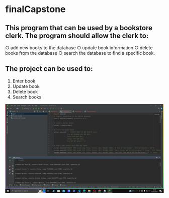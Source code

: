 # finalCapstone
## This program that can be used by a bookstore clerk. The program should allow the clerk to:
○ add new books to the database 
○ update book information 
○ delete books from the database 
○ search the database to find a specific book. 

## The project can be used to:
1. Enter book
2. Update book
3. Delete book
4. Search books

![Screenshot of what the project does ](Screenshotproject.png?raw=true "Capstone Project")
